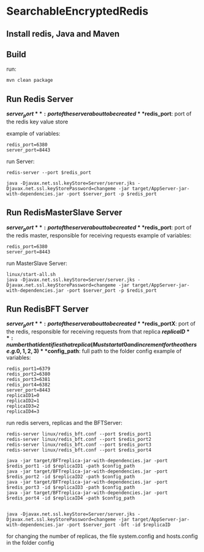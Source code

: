 
SearchableEncryptedRedis
====================================

Install redis, Java and Maven
--------------------------------


Build
--------------------------------

run:


	mvn clean package



Run Redis Server
--------------------------------

**$server_port**: port of the server about to be created
**$redis_port**: port of the redis key value store

example of variables:


	redis_port=6380
	server_port=8443

run  Server:

	redis-server --port $redis_port
	
	java -Djavax.net.ssl.keyStore=Server/server.jks -Djavax.net.ssl.keyStorePassword=changeme -jar target/AppServer-jar-with-dependencies.jar -port $server_port -p $redis_port



Run RedisMasterSlave Server
--------------------------------

**$server_port**: port of the server about to be created
**$redis_port**: port of the redis master, responsible for receiving requests
example of variables:

	
	redis_port=6380
	server_port=8443
    
run MasterSlave Server:

	linux/start-all.sh
	java -Djavax.net.ssl.keyStore=Server/server.jks -Djavax.net.ssl.keyStorePassword=changeme -jar target/AppServer-jar-with-dependencies.jar -port $server_port -p $redis_port


Run RedisBFT Server
--------------------------------


**$server_port**: port of the server about to be created
**$redis_portX**: port of the redis, responsible for receiving requests from that replica
**$replicaID**: number that identifies that replica (Must start at 0 and increment for the others e.g. 0,1,2,3)
**$config_path**: full path to the folder config
example of variables:

	redis_port1=6379
	redis_port2=6380
	redis_port3=6381
	redis_port4=6382
	server_port=8443
	replicaID1=0
	replicaID2=1
	replicaID3=2
	replicaID4=3

run redis servers, replicas and the BFTServer:

	redis-server linux/redis_bft.conf --port $redis_port1 
	redis-server linux/redis_bft.conf --port $redis_port2 
	redis-server linux/redis_bft.conf --port $redis_port3 
	redis-server linux/redis_bft.conf --port $redis_port4 

	java -jar target/BFTreplica-jar-with-dependencies.jar -port $redis_port1 -id $replicaID1 -path $config_path 
	java -jar target/BFTreplica-jar-with-dependencies.jar -port $redis_port2 -id $replicaID2 -path $config_path 
	java -jar target/BFTreplica-jar-with-dependencies.jar -port $redis_port3 -id $replicaID3 -path $config_path 
	java -jar target/BFTreplica-jar-with-dependencies.jar -port $redis_port4 -id $replicaID4 -path $config_path 


	java -Djavax.net.ssl.keyStore=Server/server.jks -Djavax.net.ssl.keyStorePassword=changeme -jar target/AppServer-jar-with-dependencies.jar -port $server_port -bft -id $replicaID


 
for changing the number of replicas, the file system.config and hosts.config in the folder config
